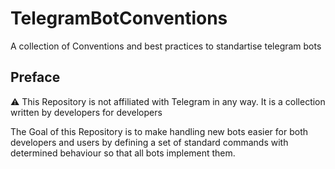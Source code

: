 # TelegramBotConventions
A collection of Conventions and best practices to standartise telegram bots

## Preface
:warning: This Repository is not affiliated with Telegram in any way. It is a collection written by developers for developers

The Goal of this Repository is to make handling new bots easier for both developers and users by defining a set of standard commands with determined behaviour so that all bots implement them.